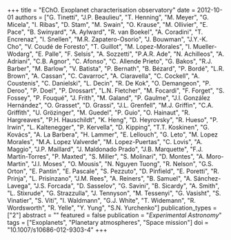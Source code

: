 +++
title = "EChO. Exoplanet characterisation observatory"
date = 2012-10-01
authors = ["G. Tinetti", "J.P. Beaulieu", "T. Henning", "M. Meyer", "G. Micela", "I. Ribas", "D. Stam", "M. Swain", "O. Krause", "M. Ollivier", "E. Pace", "B. Swinyard", "A. Aylward", "R. van Boekel", "A. Coradini", "T. Encrenaz", "I. Snellen", "M.R. Zapatero-Osorio", "J. Bouwman", "J.Y.-K. Cho", "V. Coudé de Foresto", "T. Guillot", "M. Lopez-Morales", "I. Mueller-Wodarg", "E. Palle", "F. Selsis", "A. Sozzetti", "P.A.R. Ade", "N. Achilleos", "A. Adriani", "C.B. Agnor", "C. Afonso", "C. Allende Prieto", "G. Bakos", "R.J. Barber", "M. Barlow", "V. Batista", "P. Bernath", "B. Bézard", "P. Bordé", "L.R. Brown", "A. Cassan", "C. Cavarroc", "A. Ciaravella", "C. Cockell", "A. Coustenis", "C. Danielski", "L. Decin", "R. De Kok", "O. Demangeon", "P. Deroo", "P. Doel", "P. Drossart", "L.N. Fletcher", "M. Focardi", "F. Forget", "S. Fossey", "P. Fouqué", "J. Frith", "M. Galand", "P. Gaulme", "J.I. González Hernández", "O. Grasset", "D. Grassi", "J.L. Grenfell", "M.J. Griffin", "C.A. Griffith", "U. Grözinger", "M. Guedel", "P. Guio", "O. Hainaut", "R. Hargreaves", "P.H. Hauschildt", "K. Heng", "D. Heyrovsky", "R. Hueso", "P. Irwin", "L. Kaltenegger", "P. Kervella", "D. Kipping", "T.T. Koskinen", "G. Kovács", "A. La Barbera", "H. Lammer", "E. Lellouch", "G. Leto", "M. Lopez Morales", "M.A. Lopez Valverde", "M. Lopez-Puertas", "C. Lovis", "A. Maggio", "J.P. Maillard", "J. Maldonado Prado", "J.B. Marquette", "F.J. Martin-Torres", "P. Maxted", "S. Miller", "S. Molinari", "D. Montes", "A. Moro-Martin", "J.I. Moses", "O. Mousis", "N. Nguyen Tuong", "R. Nelson", "G.S. Orton", "E. Pantin", "E. Pascale", "S. Pezzuto", "D. Pinfield", "E. Poretti", "R. Prinja", "L. Prisinzano", "J.M. Rees", "A. Reiners", "B. Samuel", "A. Sánchez-Lavega", "J.S. Forcada", "D. Sasselov", "G. Savini", "B. Sicardy", "A. Smith", "L. Stixrude", "G. Strazzulla", "J. Tennyson", "M. Tessenyi", "G. Vasisht", "S. Vinatier", "S. Viti", "I. Waldmann", "G.J. White", "T. Widemann", "R. Wordsworth", "R. Yelle", "Y. Yung", "S.N. Yurchenko"]
publication_types = ["2"]
abstract = ""
featured = false
publication = "*Experimental Astronomy*"
tags = ["Exoplanets", "Planetary atmospheres", "Space mission"]
doi = "10.1007/s10686-012-9303-4"
+++

